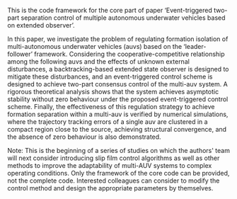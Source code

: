 This is the code framework for the core part of paper ‘Event-triggered two-part separation control of multiple autonomous underwater vehicles based on extended observer’.

In this paper, we investigate the problem of regulating formation isolation of multi-autonomous underwater vehicles (auvs) based on the ‘leader-follower’ framework. Considering the cooperative-competitive relationship among the following auvs and the effects of unknown external disturbances, a backtracking-based extended state observer is designed to mitigate these disturbances, and an event-triggered control scheme is designed to achieve two-part consensus control of the multi-auv system. A rigorous theoretical analysis shows that the system achieves asymptotic stability without zero behaviour under the proposed event-triggered control scheme. Finally, the effectiveness of this regulation strategy to achieve formation separation within a multi-auv is verified by numerical simulations, where the trajectory tracking errors of a single auv are clustered in a compact region close to the source, achieving structural convergence, and the absence of zero behaviour is also demonstrated. 

Note: This is the beginning of a series of studies on which the authors' team will next consider introducing slip film control algorithms as well as other methods to improve the adaptability of multi-AUV systems to complex operating conditions. Only the framework of the core code can be provided, not the complete code. Interested colleagues can consider to modify the control method and design the appropriate parameters by themselves.
